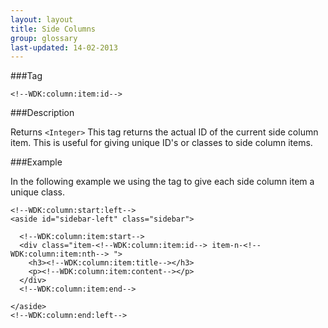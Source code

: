 ```yaml
---
layout: layout
title: Side Columns
group: glossary
last-updated: 14-02-2013
---
```


###Tag

```
<!--WDK:column:item:id-->
```

###Description

Returns `<Integer>`
This tag returns the actual ID of the current side column item. This is useful for giving unique ID's or classes to side column items.

###Example

In the following example we using the tag to give each side column item a unique class.

```
<!--WDK:column:start:left-->
<aside id="sidebar-left" class="sidebar">

  <!--WDK:column:item:start-->
  <div class="item-<!--WDK:column:item:id--> item-n-<!--WDK:column:item:nth--> ">
    <h3><!--WDK:column:item:title--></h3>
    <p><!--WDK:column:item:content--></p>
  </div>
  <!--WDK:column:item:end-->

</aside>
<!--WDK:column:end:left-->
```